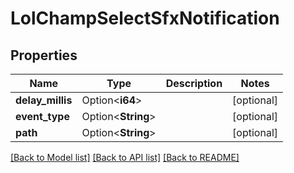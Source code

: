 # LolChampSelectSfxNotification

## Properties

Name | Type | Description | Notes
------------ | ------------- | ------------- | -------------
**delay_millis** | Option<**i64**> |  | [optional]
**event_type** | Option<**String**> |  | [optional]
**path** | Option<**String**> |  | [optional]

[[Back to Model list]](../README.md#documentation-for-models) [[Back to API list]](../README.md#documentation-for-api-endpoints) [[Back to README]](../README.md)


